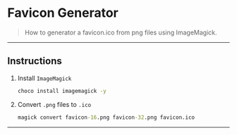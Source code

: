 # Favicon Generator

> How to generator a favicon.ico from png files using ImageMagick.

---

## Instructions

1. Install `ImageMagick`

    ```cmd
    choco install imagemagick -y
    ```

2. Convert `.png` files to `.ico`

    ```cmd
    magick convert favicon-16.png favicon-32.png favicon.ico
    ```

---
